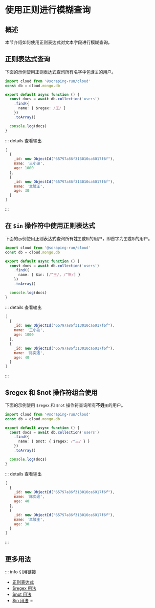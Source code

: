 

# 使用正则进行模糊查询

## 概述

本节介绍如何使用正则表达式对文本字段进行模糊查询。


## 正则表达式查询

下面的示例使用正则表达式查询所有名字中包含`王`的用户。

```typescript
import cloud from '@scraping-run/cloud'
const db = cloud.mongo.db

export default async function () {
  const docs = await db.collection('users')
    .find({  
      name: { $regex: /王/ }
    })
    .toArray()

  console.log(docs)
}
```

::: details 查看输出
```js
[
  {
    _id: new ObjectId("65797a86f313010ca6017f6f"),
    name: '王小波',
    age: 1000
  },
  {
    _id: new ObjectId("65797a86f313010ca6017f6f"),
    name: '兰陵王',
    age: 30
  }
]
```
:::

## 在 `$in` 操作符中使用正则表达式

下面的示例使用正则表达式查询所有姓`王`或`陈`的用户，即首字为`王`或`陈`的用户。

```typescript
import cloud from '@scraping-run/cloud'
const db = cloud.mongo.db

export default async function () {
  const docs = await db.collection('users')
    .find({  
      name: { $in: [/^王/, /^陈/] } 
    })
    .toArray()

  console.log(docs)
}
```

::: details 查看输出
```js
[
  {
    _id: new ObjectId("65797a86f313010ca6017f6f"),
    name: '王小波',
    age: 1000
  },
  {
    _id: new ObjectId("65797a86f313010ca6017f6f"),
    name: '陈奕迅',
    age: 40
  }
]
```
:::


## $regex 和 $not 操作符组合使用

下面的示例使用 `$regex` 和 `$not` 操作符查询所有**不姓**`王`的用户。

```typescript
import cloud from '@scraping-run/cloud'
const db = cloud.mongo.db

export default async function () {
  const docs = await db.collection('users')
    .find({  
      name: { $not: { $regex: /^王/ } } 
    })
    .toArray()

  console.log(docs)
}
```

::: details 查看输出
```js
[
  {
    _id: new ObjectId("65797a86f313010ca6017f6f"),
    name: '陈奕迅',
    age: 40
  },
  {
    _id: new ObjectId("65797a86f313010ca6017f6f"),
    name: '兰陵王',
    age: 30
  }
]
```
:::


## 更多用法

::: info 引用链接
- [正则表达式](https://developer.mozilla.org/zh-CN/docs/Web/JavaScript/Guide/Regular_Expressions)
- [$regex 用法](https://docs.mongodb.com/manual/reference/operator/query/regex/)
- [$not 用法](https://docs.mongodb.com/manual/reference/operator/query/not/)
- [$in 用法](https://docs.mongodb.com/manual/reference/operator/query/in/)
:::